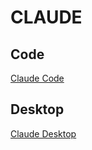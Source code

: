 # CLAUDE

## Code

[Claude Code](./code/README.md)

## Desktop

[Claude Desktop](./desktop/README.md)
